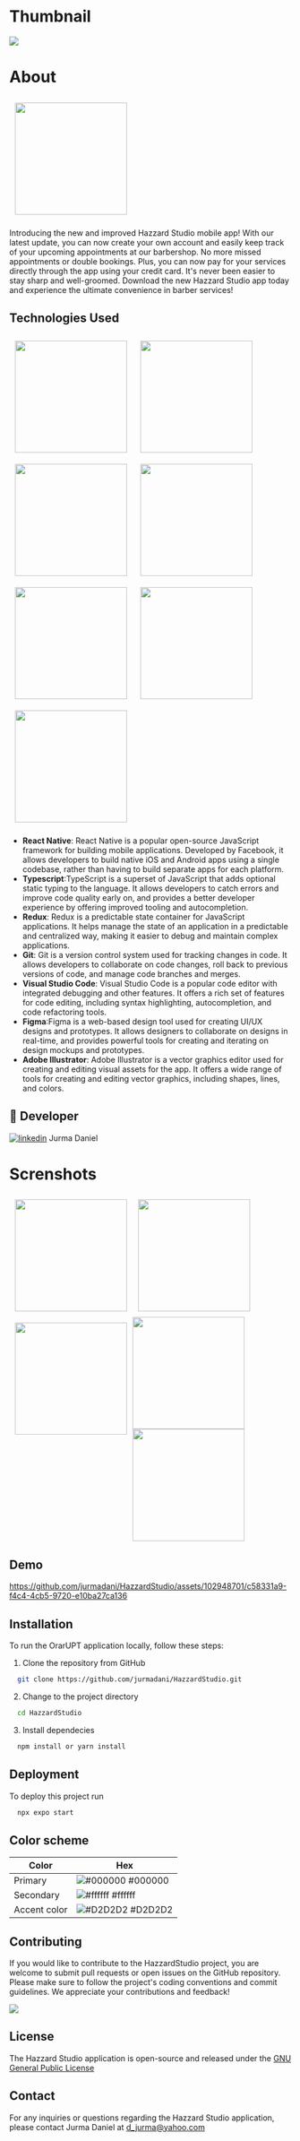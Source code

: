 # Thumbnail
<img src="/github-assets/Thumbnail3.png" >

# About

<img src="/extra-assets/AppLogo.png"
width="200" hspace="10" vspace="10">


Introducing the new and improved Hazzard Studio mobile app! With our latest update, you can now create your own account and easily keep track of your upcoming appointments at our barbershop. No more missed appointments or double bookings. Plus, you can now pay for your services directly through the app using your credit card. It's never been easier to stay sharp and well-groomed. Download the new Hazzard Studio app today and experience the ultimate convenience in barber services!

## Technologies Used

<img src="/github-assets/reactjs.png"
width="200" hspace="10" vspace="10">
<img src="/github-assets/typescript.png"
width="200" hspace="10" vspace="10">
<img src="/github-assets/Redux.png"
width="200" hspace="10" vspace="10">
<img src="/github-assets/git.png"
width="200" hspace="10" vspace="10">
<img src="/github-assets/vs.png"
width="200" hspace="10" vspace="10">
<img src="/github-assets/figma.png"
width="200" hspace="10" vspace="10">
<img src="/github-assets/ai.png"
width="200" hspace="10" vspace="10">


- **React Native**:  React Native is a popular open-source JavaScript framework for building mobile applications. Developed by Facebook, it allows developers to build native iOS and Android apps using a single codebase, rather than having to build separate apps for each platform.
- **Typescript**:TypeScript is a superset of JavaScript that adds optional static typing to the language. It allows developers to catch errors and improve code quality early on, and provides a better developer experience by offering improved tooling and autocompletion. 
- **Redux**: Redux is a predictable state container for JavaScript applications. It helps manage the state of an application in a predictable and centralized way, making it easier to debug and maintain complex applications.
- **Git**: Git is a version control system used for tracking changes in code. It allows developers to collaborate on code changes, roll back to previous versions of code, and manage code branches and merges.
- **Visual Studio Code**: Visual Studio Code is a popular code editor with integrated debugging and other features. It offers a rich set of features for code editing, including syntax highlighting, autocompletion, and code refactoring tools.
- **Figma**:Figma is a web-based design tool used for creating UI/UX designs and prototypes. It allows designers to collaborate on designs in real-time, and provides powerful tools for creating and iterating on design mockups and prototypes. 
- **Adobe Illustrator**: Adobe Illustrator is a vector graphics editor used for creating and editing visual assets for the app. It offers a wide range of tools for creating and editing vector graphics, including shapes, lines, and colors. 

## 🔗 Developer
[![linkedin](https://img.shields.io/badge/linkedin-0A66C2?style=for-the-badge&logo=linkedin&logoColor=white)](https://www.linkedin.com/in/daniel-jurma/)
Jurma Daniel 

# Screnshots

<img src="/github-assets/ss13.jpg" align="left"
width="200" hspace="10" vspace="10"><img src="/github-assets/ss18.jpg" align="left"
width="200" hspace="10" vspace="10"><img src="/github-assets/ss2.jpg" align="left"
width="200" hspace="10" vspace="10"><img src="/github-assets/ss3.jpg"
width="200"><img src="/github-assets/ss7.jpg"
width="200">



## Demo
https://github.com/jurmadani/HazzardStudio/assets/102948701/c58331a9-f4c4-4cb5-9720-e10ba27ca136

## Installation

To run the OrarUPT application locally, follow these steps:

1) Clone the repository from GitHub
```bash
  git clone https://github.com/jurmadani/HazzardStudio.git
```
    
2) Change to the project directory
```bash
  cd HazzardStudio
```
3) Install dependecies
```bash
  npm install or yarn install
```

## Deployment

To deploy this project run

```bash
  npx expo start
```

## Color scheme

| Color             | Hex                                                                |
| ----------------- | ------------------------------------------------------------------ |
| Primary | ![#000000](https://via.placeholder.com/10/000000?text=+) #000000 |
| Secondary | ![#ffffff](https://via.placeholder.com/10/ffffff?text=+) #ffffff |
| Accent color | ![#D2D2D2](https://via.placeholder.com/10/D2D2D2?text=+) #D2D2D2 |

## Contributing
If you would like to contribute to the HazzardStudio project, you are welcome to submit pull requests or open issues on the GitHub repository. Please make sure to follow the project's coding conventions and commit guidelines. We appreciate your contributions and feedback!

<img src="/github-assets/Thumbnail2.png">

## License
The Hazzard Studio application is open-source and released under the [GNU General Public License](https://choosealicense.com/licenses/gpl-3.0/)

## Contact
For any inquiries or questions regarding the Hazzard Studio application, please contact Jurma Daniel at d_jurma@yahoo.com
